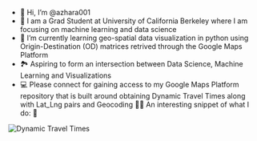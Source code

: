 - 👋 Hi, I’m @azhara001
- 👀 I am a Grad Student at University of California Berkeley where I am focusing on machine learning and data science 
- 🌱 I’m currently learning geo-spatial data visualization in python using Origin-Destination (OD) matrices retrived through the Google Maps Platform
-  :national_park: Aspiring to form an intersection between Data Science, Machine Learning and Visualizations
- :computer: Please connect for gaining access to my Google Maps Platform repository that is built around obtaining Dynamic Travel Times along with Lat_Lng pairs and Geocoding
:student: An interesting snippet of what I do: :call_me_hand:

![Dynamic Travel Times](https://user-images.githubusercontent.com/86299765/146176919-a09f26e7-43b0-4e4f-92b2-47a446454504.PNG)











<!---
azhara001/azhara001 is a ✨ special ✨ repository because its `README.md` (this file) appears on your GitHub profile.
You can click the Preview link to take a look at your changes.
--->
